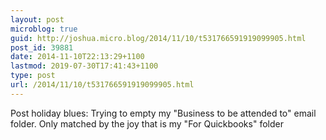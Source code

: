 ```yaml
---
layout: post
microblog: true
guid: http://joshua.micro.blog/2014/11/10/t531766591919099905.html
post_id: 39881
date: 2014-11-10T22:13:29+1100
lastmod: 2019-07-30T17:41:43+1100
type: post
url: /2014/11/10/t531766591919099905.html
---
```

Post holiday blues: Trying to empty my "Business to be attended to" email folder. Only matched by the joy that is my "For Quickbooks" folder
